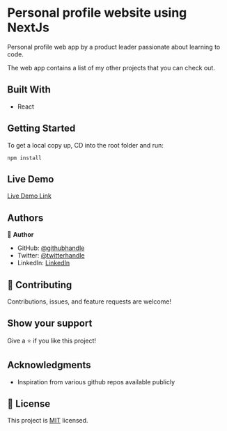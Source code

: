 # Personal profile website using NextJs

Personal profile web app by a product leader passionate about learning to code.

The web app contains a list of my other projects that you can check out.

## Built With

- React

## Getting Started

To get a local copy up, CD into the root folder and run:

```
npm install
```

## Live Demo

[Live Demo Link](https://jamesakanoa.github.io)

## Authors

👤 **Author**

- GitHub: [@githubhandle](https://github.com/jamesakanoa)
- Twitter: [@twitterhandle](https://twitter.com/jamesakanoa)
- LinkedIn: [LinkedIn](https://linkedin.com/in/luminary-james-lee)

## 🤝 Contributing

Contributions, issues, and feature requests are welcome!

## Show your support

Give a ⭐️ if you like this project!

## Acknowledgments

- Inspiration from various github repos available publicly

## 📝 License

This project is [MIT](./LICENSE.txt) licensed.
